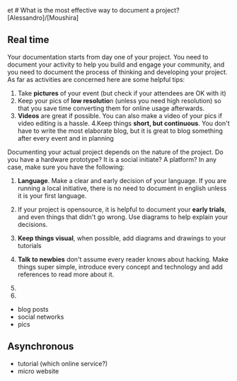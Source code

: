 et # What is the most effective way to document a project? [Alessandro]/[Moushira]

## Real time
Your documentation starts from day one of your project.  You need to document your activity to help you build and engage your community, and you need to document the process of thinking and developing your project.  As far as activities are concerned here are some helpful tips:
1. Take **pictures** of your event (but check if your attendees are OK with it)
2. Keep your pics of **low resolutio**n (unless you need high resolution) so that you save time converting them for online usage afterwards. 
3. **Videos** are great if possible.  You can also make a video of your pics if video editing is a hassle.
4.Keep things **short, but continuous**. You don't have to write the most elaborate blog, but it is great to blog something after every event and in planning

Documenting your actual project depends on the nature of the project.  Do you have a hardware prototype? It is a social initiate? A platform?  In any case, make sure you have the following:
1. **Language**.  Make a clear  and early decision of your language. If you are running a local initiative, there is no need to document in english unless it is your first language.
2. If your project is opensource, it is helpful to document your **early trials**, and even things that didn't go wrong. Use diagrams to help explain your decisions.
3. **Keep things visual**, when possible, add diagrams and drawings to your tutorials
4. **Talk to newbies** don't assume every reader knows about hacking.  Make things super simple, introduce every concept and technology and add references to read more about it.
5. 





1. 


- blog posts
- social networks
- pics
## Asynchronous
- tutorial (which online service?)
- micro website




